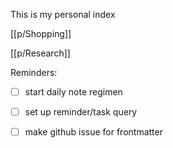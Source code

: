 
This is my personal index

[[p/Shopping]]

[[p/Research]]

Reminders:

* [ ] start daily note regimen
* [ ] set up reminder/task query
* [ ] make github issue for frontmatter

